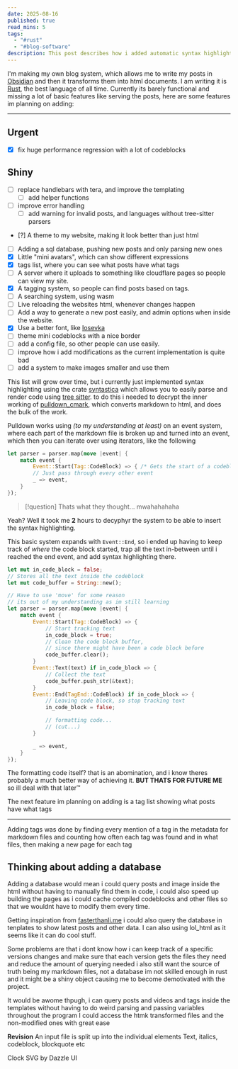 ```yaml
---
date: 2025-08-16
published: true
read_mins: 5
tags:
  - "#rust"
  - "#blog-software"
description: This post describes how i added automatic syntax highlighting to my blog, and the future stuff i will add
---
```


I'm making my own blog system, which allows me to write my posts in [Obsidian](https://obsidian.md) and then it transforms them into html documents. I am writing it is [Rust](https://www.rust-lang.org/), the best language of all time. Currently its barely functional and missing a lot of basic features like serving the posts, here are some features im planning on adding:

---

## Urgent

- [x] fix huge performance regression with a lot of codeblocks

## Shiny

- [ ] replace handlebars with tera, and improve the templating
  - [ ] add helper functions
- [ ] improve error handling
  - [ ] add warning for invalid posts, and languages without tree-sitter parsers
- [?] A theme to my website, making it look better than just html
- [ ] Adding a sql database, pushing new posts and only parsing new ones
- [x] Little "mini avatars", which can show different expressions
- [x] tags list, where you can see what posts have what tags
- [ ] A server where it uploads to something like cloudflare pages so people can view my site.
- [x] A tagging system, so people can find posts based on tags.
- [ ] A searching system, using wasm
- [ ] Live reloading the websites html, whenever changes happen
- [ ] Add a way to generate a new post easily, and admin options when inside the website.
- [x] Use a better font, like [Iosevka](https://github.com/be5invis/Iosevka)
- [ ] theme mini codeblocks with a nice border
- [ ] add a config file, so other people can use easily.
- [ ] improve how i add modifications as the current implementation is quite bad
- [ ] add a system to make images smaller and use them

This list will grow over time, but i currently just implemented syntax highlighting using the crate [syntastica](https://crates.io/crates/syntastica) which allows you to easily parse and render code using [tree sitter](https://tree-sitter.github.io/tree-sitter/). to do this i needed to decrypt the inner working of [pulldown_cmark](https://crates.io/crates/pulldown_cmark), which converts markdown to html, and does the bulk of the work.

Pulldown works using _(to my understanding at least)_ on an event system, where each part of the markdown file is broken up and turned into an event, which then you can iterate over using iterators, like the following

```rust
let parser = parser.map(move |event| {
	match event {
		Event::Start(Tag::CodeBlock) => { /* Gets the start of a codeblock */ }
		// Just pass through every other event
		_ => event,
	}
});
```

> [!question]
> Thats what they thought... mwahahahaha

Yeah? Well it took me **2** hours to decyphyr the system to be able to insert the syntax highlighting.

This basic system expands with `Event::End`, so i ended up having to keep track of _where_ the code block started, trap all the text in-between until i reached the end event, and add syntax highlighting there.

```rust
let mut in_code_block = false;
// Stores all the text inside the codeblock
let mut code_buffer = String::new();

// Have to use 'move' for some reason
// its out of my understanding as im still learning
let parser = parser.map(move |event| {
	match event {
		Event::Start(Tag::CodeBlock) => {
			// Start tracking text
			in_code_block = true;
			// Clean the code block buffer,
			// since there might have been a code block before
			code_buffer.clear();
		}
		Event::Text(text) if in_code_block => {
			// Collect the text
			code_buffer.push_str(&text);
		}
		Event::End(TagEnd::CodeBlock) if in_code_block => {
			// Leaving code block, so stop tracking text
			in_code_block = false;

			// formatting code...
			// (cut...)
		}

		_ => event,
	}
});
```

The formatting code itself? that is an abomination, and i know theres probably a much better way of achieving it. **BUT THATS FOR FUTURE ME** so ill deal with that later™

The next feature im planning on adding is a tag list showing what posts have what tags

---

Adding tags was done by finding every mention of a tag in the metadata for markdown files and counting how often each tag was found and in what files, then making a new page for each tag

## Thinking about adding a database

Adding a database would mean i could query posts and image inside the html without having to manually find them in code, i could also speed up building the pages as i could cache compiled codeblocks and other files so that we wouldnt have to modify them every time.

Getting inspiration from [fasterthanli.me](https://fasterthanli.me) i could also query the database in tenplates to show latest posts and other data.
I can also using lol_html as it seems like it can do cool stuff.

Some problems are that i dont know how i can keep track of a specific versions changes and make sure that each version gets the files they need and reduce the amount of querying needed
i also still want the source of truth being my markdown files, not a database
im not skilled enough in rust and it might be a shiny object causing me to become demotivated with the project.

It would be awome thpugh, i can query posts and videos and tags inside the templates without having to do weird parsing and passing variables throughout the program
I could access the htmk transformed files and the non-modified ones with great ease

**Revision**
An input file is split up into the individual elements
Text, italics, codeblock, blockquote etc

Clock SVG by Dazzle UI
